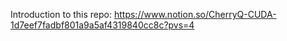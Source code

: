 Introduction to this repo: https://www.notion.so/CherryQ-CUDA-1d7eef7fadbf801a9a5af4319840cc8c?pvs=4 
